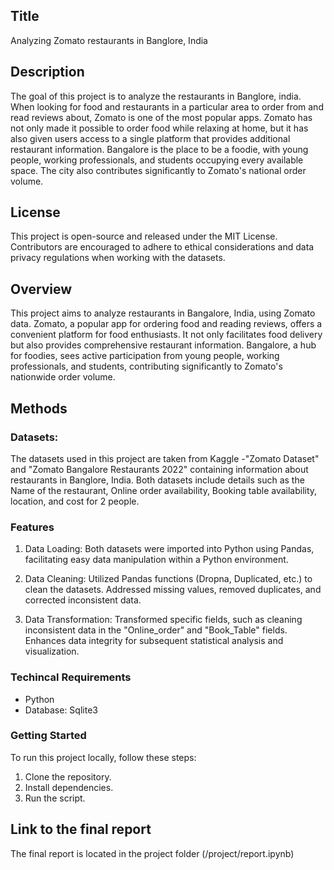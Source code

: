 ## Title

Analyzing Zomato restaurants in Banglore, India

## Description

The goal of this project is to analyze the restaurants in Banglore, india. When looking for food and restaurants in a particular area to order from and read reviews about, Zomato is one of the most popular apps. Zomato has not only made it possible to order food while relaxing at home, but it has also given users access to a single platform that provides additional restaurant information. Bangalore is the place to be a foodie, with young people, working professionals, and students occupying every available space. The city also contributes significantly to Zomato's national order volume. 

## License

This project is open-source and released under the MIT License. Contributors are encouraged to adhere to ethical considerations and data privacy regulations when working with the datasets.

## Overview

This project aims to analyze restaurants in Bangalore, India, using Zomato data. Zomato, a popular app for ordering food and reading reviews, offers a convenient platform for food enthusiasts. It not only facilitates food delivery but also provides comprehensive restaurant information. Bangalore, a hub for foodies, sees active participation from young people, working professionals, and students, contributing significantly to Zomato's nationwide order volume.

## Methods
### Datasets: 

The datasets used in this project are taken from Kaggle -"Zomato Dataset" and "Zomato Bangalore Restaurants 2022" containing information about restaurants in Banglore, India. Both datasets include details such as the Name of the restaurant, Online order availability, Booking table availability, location, and cost for 2 people.

### Features

1. Data Loading: Both datasets were imported into Python using Pandas, facilitating easy data manipulation within a Python environment.

2. Data Cleaning: Utilized Pandas functions (Dropna, Duplicated, etc.) to clean the datasets. Addressed missing values, removed duplicates, and corrected inconsistent data.

3. Data Transformation: Transformed specific fields, such as cleaning inconsistent data in the "Online_order" and "Book_Table" fields. Enhances data integrity for subsequent statistical analysis and visualization.

### Techincal Requirements
- Python
- Database: Sqlite3

### Getting Started
To run this project locally, follow these steps:
1. Clone the repository.
2. Install dependencies.
3. Run the script.


## Link to the final report

The final report is located in the project folder (/project/report.ipynb)
